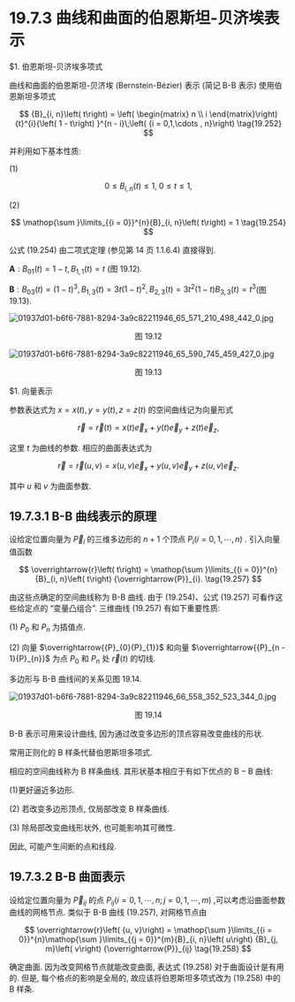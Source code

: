 # 19.7.3 曲线和曲面的伯恩斯坦-贝济埃表示

$1. 伯恩斯坦-贝济埃多项式

曲线和曲面的伯恩斯坦-贝济埃 (Bernstein-Bézier) 表示 (简记 B-B 表示) 使用伯恩斯坦多项式

$$
{B}_{i, n}\left( t\right)  = \left( \begin{matrix} n \\  i \end{matrix}\right) {t}^{i}{\left( 1 - t\right) }^{n - i}\;\left( {i = 0,1,\cdots , n}\right)  \tag{19.252}
$$

并利用如下基本性质:

(1)

$$
0 \leq  {B}_{i, n}\left( t\right)  \leq  1,\;0 \leq  t \leq  1, \tag{19.253}
$$

(2)

$$
\mathop{\sum }\limits_{{i = 0}}^{n}{B}_{i, n}\left( t\right)  = 1 \tag{19.254}
$$

公式 (19.254) 由二项式定理 (参见第 14 页 1.1.6.4) 直接得到.

$\mathbf{A} : {B}_{01}\left( t\right)  = 1 - t,{B}_{1,1}\left( t\right)  = t$ (图 19.12).

$\mathbf{B} : {B}_{03}\left( t\right)  = {\left( 1 - t\right) }^{3},{B}_{1,3}\left( t\right)  = {3t}{\left( 1 - t\right) }^{2},{B}_{2,3}\left( t\right)  = 3{t}^{2}\left( {1 - t}\right) {B}_{3,3}\left( t\right)  = {t}^{3}$(图 19.13).

![01937d01-b6f6-7881-8294-3a9c82211946_65_571_210_498_442_0.jpg](/images/01937d01-b6f6-7881-8294-3a9c82211946_65_571_210_498_442_0.jpg)

<center>图 19.12</center>

![01937d01-b6f6-7881-8294-3a9c82211946_65_590_745_459_427_0.jpg](/images/01937d01-b6f6-7881-8294-3a9c82211946_65_590_745_459_427_0.jpg)

<center>图 19.13</center>

$1. 向量表示

参数表达式为 $x = x\left( t\right) , y = y\left( t\right) , z = z\left( t\right)$ 的空间曲线记为向量形式

$$
\overrightarrow{r} = \overrightarrow{r}\left( t\right)  = x\left( t\right) {\overrightarrow{e}}_{x} + y\left( t\right) {\overrightarrow{e}}_{y} + z\left( t\right) {\overrightarrow{e}}_{z}, \tag{19.255}
$$

这里 $t$ 为曲线的参数. 相应的曲面表达式为

$$
\overrightarrow{r} = \overrightarrow{r}\left( {u, v}\right)  = x\left( {u, v}\right) {\overrightarrow{e}}_{x} + y\left( {u, v}\right) {\overrightarrow{e}}_{y} + z\left( {u, v}\right) {\overrightarrow{e}}_{z}. \tag{19.256}
$$

其中 $u$ 和 $v$ 为曲面参数.

## 19.7.3.1 B-B 曲线表示的原理

设给定位置向量为 ${\overrightarrow{P}}_{i}$ 的三维多边形的 $n + 1$ 个顶点 ${P}_{i}\left( {i = 0,1,\cdots , n}\right)$ . 引入向量值函数

$$
\overrightarrow{r}\left( t\right)  = \mathop{\sum }\limits_{{i = 0}}^{n}{B}_{i, n}\left( t\right) {\overrightarrow{P}}_{i}. \tag{19.257}
$$

由这些点确定的空间曲线称为 B-B 曲线. 由于 (19.254)、公式 (19.257) 可看作这些给定点的 “变量凸组合”. 三维曲线 (19.257) 有如下重要性质:

(1) ${P}_{0}$ 和 ${P}_{n}$ 为插值点.

(2) 向量 $\overrightarrow{{P}_{0}{P}_{1}}$ 和向量 $\overrightarrow{{P}_{n - 1}{P}_{n}}$ 为点 ${P}_{0}$ 和 ${P}_{n}$ 处 $\overrightarrow{r}\left( t\right)$ 的切线.

多边形与 B-B 曲线间的关系见图 19.14.

![01937d01-b6f6-7881-8294-3a9c82211946_66_558_352_523_344_0.jpg](/images/01937d01-b6f6-7881-8294-3a9c82211946_66_558_352_523_344_0.jpg)

<center>图 19.14</center>

B-B 表示可用来设计曲线, 因为通过改变多边形的顶点容易改变曲线的形状.

常用正则化的 $\mathrm{B}$ 样条代替伯恩斯坦多项式.

相应的空间曲线称为 $\mathrm{B}$ 样条曲线. 其形状基本相应于有如下优点的 $\mathrm{B} - \mathrm{B}$ 曲线:

(1)更好逼近多边形.

(2) 若改变多边形顶点, 仅局部改变 $\mathrm{B}$ 样条曲线.

(3) 除局部改变曲线形状外, 也可能影响其可微性.

因此, 可能产生间断的点和线段.

## 19.7.3.2 B-B 曲面表示

设给定位置向量为 ${\overrightarrow{P}}_{ij}$ 的点 ${P}_{ij}\left( {i = 0,1,\cdots , n;j = 0,1,\cdots , m}\right)$ ,可以考虑沿曲面参数曲线的网格节点. 类似于 B-B 曲线 (19.257), 对网格节点由

$$
\overrightarrow{r}\left( {u, v}\right)  = \mathop{\sum }\limits_{{i = 0}}^{n}\mathop{\sum }\limits_{{j = 0}}^{m}{B}_{i, n}\left( u\right) {B}_{j, m}\left( v\right) {\overrightarrow{P}}_{ij} \tag{19.258}
$$

确定曲面. 因为改变网格节点就能改变曲面, 表达式 (19.258) 对于曲面设计是有用的. 但是, 每个格点的影响是全局的, 故应该将伯恩斯坦多项式改为 (19.258) 中的 B 样条.

